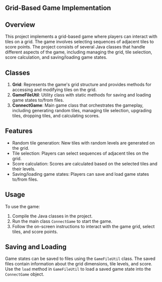## Grid-Based Game Implementation

## Overview
This project implements a grid-based game where players can interact with tiles on a grid. The game involves selecting sequences of adjacent tiles to score points. The project consists of several Java classes that handle different aspects of the game, including managing the grid, tile selection, score calculation, and saving/loading game states.

## Classes
1. **Grid**: Represents the game's grid structure and provides methods for accessing and modifying tiles on the grid.
2. **GameFileUtil**: Utility class with static methods for saving and loading game states to/from files.
3. **ConnectGame**: Main game class that orchestrates the gameplay, including generating random tiles, managing tile selection, upgrading tiles, dropping tiles, and calculating scores.

## Features
- Random tile generation: New tiles with random levels are generated on the grid.
- Tile selection: Players can select sequences of adjacent tiles on the grid.
- Score calculation: Scores are calculated based on the selected tiles and their levels.
- Saving/loading game states: Players can save and load game states to/from files.

## Usage
To use the game:
1. Compile the Java classes in the project.
2. Run the main class `ConnectGame` to start the game.
3. Follow the on-screen instructions to interact with the game grid, select tiles, and score points.

## Saving and Loading
Game states can be saved to files using the `GameFileUtil` class. The saved files contain information about the grid dimensions, tile levels, and score. Use the `load` method in `GameFileUtil` to load a saved game state into the `ConnectGame` object.
